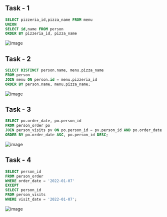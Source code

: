 ## Task - 1

```sql
SELECT pizzeria_id,pizza_name FROM menu 
UNION 
SELECT id,name FROM person
ORDER BY pizzeria_id, pizza_name
```
![image](https://github.com/VikaBogomolova/vvvvvvvvvvvvvvv/assets/112609467/e2524358-c398-41cb-8e69-cd8651f1dc24)

## Task - 2
 ```sql
SELECT DISTINCT person.name, menu.pizza_name
FROM person
JOIN menu ON person.id = menu.pizzeria_id
ORDER BY person.name, menu.pizza_name;
```
![image](https://github.com/VikaBogomolova/vvvvvvvvvvvvvvv/assets/112609467/b77efbc5-7301-418e-9ef7-0bfa3ee47ff7)

## Task - 3

```sql
SELECT po.order_date, po.person_id
FROM person_order po
JOIN person_visits pv ON po.person_id = pv.person_id AND po.order_date = pv.visit_date
ORDER BY po.order_date ASC, po.person_id DESC;
```
![image](https://github.com/VikaBogomolova/vvvvvvvvvvvvvvv/assets/112609467/f58b5545-6bcf-4f05-888e-e4f4dd0dcf9d) 

## Task - 4

```sql
SELECT person_id
FROM person_order
WHERE order_date = '2022-01-07'
EXCEPT
SELECT person_id
FROM person_visits
WHERE visit_date = '2022-01-07';
```
![image](https://github.com/VikaBogomolova/vvvvvvvvvvvvvvv/assets/112609467/da795ace-f74f-4be2-8b77-76132dd317e6)



